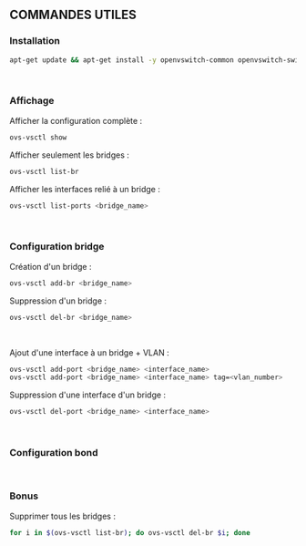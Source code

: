 ## COMMANDES UTILES

### Installation
```bash
apt-get update && apt-get install -y openvswitch-common openvswitch-switch
```
<br>


### Affichage
Afficher la configuration complète :
```bash
ovs-vsctl show
```
Afficher seulement les bridges :
```bash
ovs-vsctl list-br
```
Afficher les interfaces relié à un bridge :
```bash
ovs-vsctl list-ports <bridge_name>
```
<br>


### Configuration bridge
Création d'un bridge :
```bash
ovs-vsctl add-br <bridge_name>
```
Suppression d'un bridge :
```bash
ovs-vsctl del-br <bridge_name>
```
<br>

Ajout d'une interface à un bridge + VLAN :
```bash
ovs-vsctl add-port <bridge_name> <interface_name>
ovs-vsctl add-port <bridge_name> <interface_name> tag=<vlan_number>
```
Suppression d'une interface d'un bridge :
```bash
ovs-vsctl del-port <bridge_name> <interface_name>
```
<br>

### Configuration bond

<br>


### Bonus
Supprimer tous les bridges :
```bash
for i in $(ovs-vsctl list-br); do ovs-vsctl del-br $i; done
```
